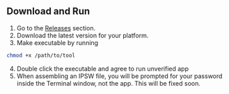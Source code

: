 ## Download and Run

1. Go to the [Releases](https://github.com/yourusername/HomePodRestoreTool/releases) section.
2. Download the latest version for your platform.
3. Make executable by running
```bash
chmod +x /path/to/tool
```
4. Double click the executable and agree to run unverified app
5. When assembling an IPSW file, you will be prompted for your password inside the Terminal window, not the app. This will be fixed soon.
